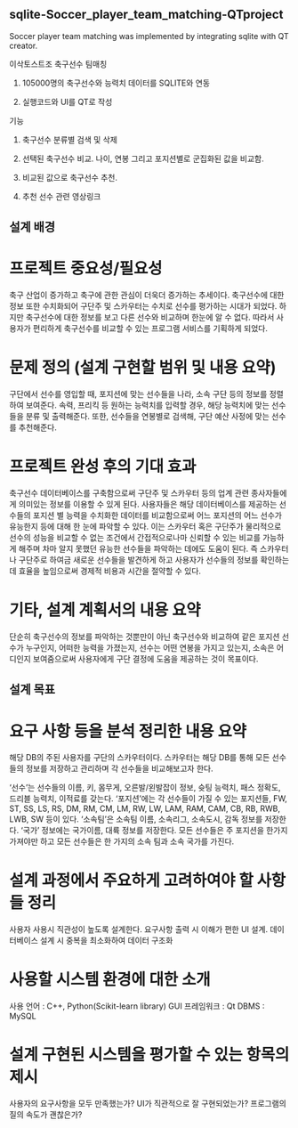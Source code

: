 ## sqlite-Soccer_player_team_matching-QTproject

Soccer player team matching was implemented by integrating sqlite with QT creator.



이삭토스트조 축구선수 팀매칭

1. 105000명의 축구선수와 능력치 데이터를 SQLITE와 연동

2. 실행코드와 UI를 QT로 작성

기능 

1. 축구선수 분류별 검색 및 삭제

2. 선택된 축구선수 비교. 나이, 연봉 그리고 포지션별로 군집화된 값을 비교함.

3. 비교된 값으로 축구선수 추천.

4. 추천 선수 관련 영상링크

## 설계 배경

# 프로젝트 중요성/필요성 
축구 산업이 증가하고 축구에 관한 관심이 더욱더 증가하는 추세이다. 축구선수에 대한 정보 또한 수치화되어 구단주 및 스카우터는 수치로 선수를 평가하는 시대가 되었다. 하지만 축구선수에 대한 정보를 보고 다른 선수와 비교하며 한눈에 알 수 없다. 따라서 사용자가 편리하게 축구선수를 비교할 수 있는 프로그램 서비스를 기획하게 되었다.

# 문제 정의 (설계 구현할 범위 및 내용 요약)
구단에서 선수를 영입할 때, 포지션에 맞는 선수들을 나라, 소속 구단 등의 정보를 정렬하여 보여준다. 속력, 프리킥 등 원하는 능력치를 입력할 경우, 해당 능력치에 맞는 선수들을 분류 및 출력해준다. 또한, 선수들을 연봉별로 검색해, 구단 예산 사정에 맞는 선수를 추천해준다.

# 프로젝트 완성 후의 기대 효과
축구선수 데이터베이스를 구축함으로써 구단주 및 스카우터 등의 업계 관련 종사자들에게 의미있는 정보를 이용할 수 있게 된다. 사용자들은 해당 데이터베이스를 제공하는 선수들의 포지션 별 능력을 수치화한 데이터를 비교함으로써 어느 포지션의 어느 선수가 유능한지 등에 대해 한 눈에 파악할 수 있다. 이는 스카우터 혹은 구단주가 물리적으로 선수의 성능을 비교할 수 없는 조건에서 간접적으로나마 신뢰할 수 있는 비교를 가능하게 해주며 차마 알지 못했던 유능한 선수들을 파악하는 데에도 도움이 된다. 즉 스카우터나 구단주로 하여금 새로운 선수들을 발견하게 하고 사용자가 선수들의 정보를 확인하는데 효율을 높임으로써 경제적 비용과 시간을 절약할 수 있다.

# 기타, 설계 계획서의 내용 요약
단순히 축구선수의 정보를 파악하는 것뿐만이 아닌 축구선수와 비교하여 같은 포지션 선수가 누구인지, 어떠한 능력을 가졌는지, 선수는 어떤 연봉을 가지고 있는지, 소속은 어디인지 보여줌으로써 사용자에게 구단 결정에 도움을 제공하는 것이 목표이다.


## 설계 목표

# 요구 사항 등을 분석 정리한 내용 요약
해당 DB의 주된 사용자를 구단의 스카우터이다. 스카우터는 해당 DB를 통해 모든 선수들의 정보를 저장하고 관리하며 각 선수들을 비교해보고자 한다. 

‘선수’는 선수들의 이름, 키, 몸무게, 오른발/왼발잡이 정보, 슛팅 능력치, 패스 정확도, 드리블 능력치, 이적료를 갖는다. ‘포지션’에는 각 선수들이 가질 수 있는 포지션들, FW, ST, SS, LS, RS, DM, RM, CM, LM, RW, LW, LAM, RAM, CAM, CB, RB, RWB, LWB, SW 등이 있다. ‘소속팀’은 소속팀 이름, 소속리그, 소속도시, 감독 정보를 저장한다. ‘국가’ 정보에는 국가이름, 대륙 정보를 저장한다. 모든 선수들은 주 포지션을 한가지 가져야만 하고 모든 선수들은 한 가지의 소속 팀과 소속 국가를 가진다.

# 설계 과정에서 주요하게 고려하여야 할 사항 들 정리
사용자 사용시 직관성이 높도록 설계한다.
요구사항 출력 시 이해가 편한 UI 설계.
데이터베이스 설계 시 중복을 최소화하여 데이터 구조화

# 사용할 시스템 환경에 대한 소개
사용 언어 : C++, Python(Scikit-learn library)
GUI 프레임워크 : Qt
DBMS : MySQL

# 설계 구현된 시스템을 평가할 수 있는 항목의 제시
사용자의 요구사항을 모두 만족했는가?
UI가 직관적으로 잘 구현되었는가?
프로그램의 질의 속도가 괜찮은가?
